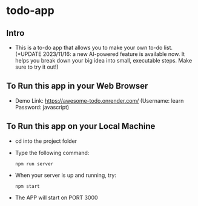 # todo-app

## Intro

* This is a to-do app that allows you to make your own to-do list.
(*UPDATE 2023/11/16: a new AI-powered feature is available now. It helps you break down your big idea into small, executable steps. Make sure to try it out!)

## To Run this app in your Web Browser

* Demo Link: https://awesome-todo.onrender.com/ (Username: learn Password: javascript)

## To Run this app on your Local Machine

* cd into the project folder

* Type the following command:

  ```
  npm run server
  ```
* When your server is up and running, try:

  ```
  npm start
  ```

* The APP will start on PORT 3000
